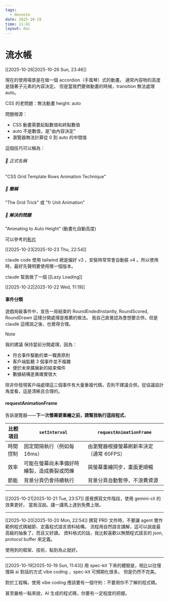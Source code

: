 ```yaml
---
tags:
  - devnote
date: 2025-10-19
time: 11:41
layout: doc
---
```


# 流水帳

<DocDate :date="$frontmatter.date" />
[[2025-10-26|2025-10-26 Sun, 23:46]]

現在的使用場景是在做一個 accordion（手風琴）式的動畫。
通常內容物的高度是隨著子元素的內容決定。
但是當我們要做動畫的時候，transition 無法處理 auto。

CSS 的老問題：無法動畫 height: auto

  問題根源：
  - CSS 動畫需要起點數值和終點數值
  - auto 不是數值，是"由內容決定"
  - 瀏覽器無法計算從 0 到 auto 的中間值
  
  這個技巧可以稱為：
  ###### 📛 正式名稱
  "CSS Grid Template Rows Animation Technique"
  ##### 🎯 簡稱
  "The Grid Trick" 或 "fr Unit Animation"
  ##### 🔧 解決的問題
  "Animating to Auto Height" (動畫化自動高度)

可以參考的[影片](https://www.youtube.com/watch?v=B_n4YONte5A)

[[2025-10-23|2025-10-23 Thu, 22:54]]

claude code 使用 tailwind 總是偏好 v3 ，安裝時常常會自動裝 v4 。所以使用時，最好先聲明要使用哪一個版本。

claude 幫我做了一個 [[Lazy Loading]]


[[2025-10-22|2025-10-22 Wed, 11:19]]

#### 事件分類
遊戲局級事件中，宣告一局結束的 RoundEndedInstantly, RoundScored, RoundDrawn 這樣分開處理是推薦的做法。
我自己直覺認為會想要合併。但是 claude 這樣說之後，也覺得合理。
> [!NOTE]
> 我的建議
>   保持當前分開處理，因為：
>   - 符合事件驅動的單一職責原則
>   - 客戶端監聽 3 個事件並不複雜
>   - 便於未來擴展新的結束條件
>   - 數據結構差異確實很大
> 
>   除非你發現客戶端處理這三個事件有大量重複代碼，否則不建議合併。從協議設計角度看，這是清晰且合理的。

#### requestAnimationFrame
告訴瀏覽器——**下一次螢幕要重繪之前，請幫我執行這段程式**。

|比較項目|`setInterval`|`requestAnimationFrame`|
|---|---|---|
|時間控制|固定間隔執行（例如每 16ms）|由瀏覽器根據螢幕刷新率決定（通常 60FPS）|
|效率|可能在螢幕尚未準備好時繪製，造成撕裂或閃爍|與螢幕重繪同步，畫面更順暢|
|節能|背景分頁仍會持續執行|背景分頁自動暫停，不浪費資源|

---

[[2025-10-21|2025-10-21 Tue, 23:57]]
感覺撰寫文件階段，使用 gemini-cli 的效果更好。
當我沒說。講一講馬上達到免費上限。

---

[[2025-10-20|2025-10-20 Mon, 22:54]]
撰寫 PRD 文件時，不要讓 agent 實作範例程式碼細節、定義程式語言資料結構。
流程用自然語言講解，這可以說是最高級的抽象了，而且又好讀。
資料格式的話，我比較喜歡以無關程式語言的 json, protocol buffer 來定義。

使用到的框架、技術，點到為止就好。

---

[[2025-10-19|2025-10-19 Sun, 11:43]]
用 spec-kit 下來的體驗是，相比以往慢慢與 ai 對話的方式 vibe coding ，spec-kit 可預期化很多。
但是仍然不完美。

對於工程稱，使用 vibe coding 應該要有一個守則：不要用你不了解的程式碼。

甚至嚴格一點來說，AI 生成的程式碼，你要有一定程度的把握。


